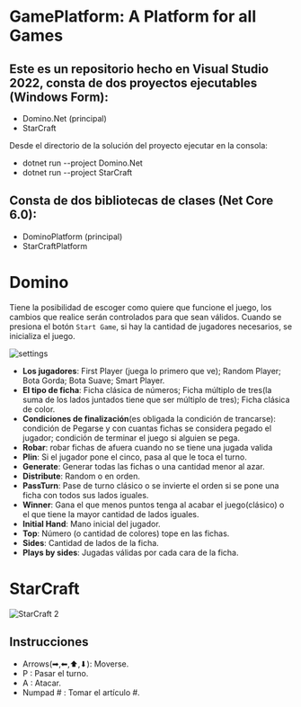 # GamePlatform: A Platform for all Games
## Este es un repositorio hecho en Visual Studio 2022, consta de dos proyectos ejecutables (Windows Form):
 
 - Domino.Net (principal)
 - StarCraft

Desde el directorio de la solución del proyecto ejecutar en la consola:

- dotnet run --project Domino.Net
- dotnet run --project StarCraft

## Consta de dos bibliotecas de clases (Net Core 6.0):
 
- DominoPlatform (principal)
- StarCraftPlatform
 
 # Domino
Tiene la posibilidad de escoger como quiere que funcione el juego, los cambios que realice serán controlados para que sean válidos. 
Cuando se presiona el botón ` Start Game `, si hay la cantidad de jugadores necesarios, se inicializa el juego.

![settings](https://user-images.githubusercontent.com/96163553/179070482-c8eb3529-2852-4571-bf4a-1f74fd944e06.png)



- __Los jugadores__: First Player (juega lo primero que ve); Random Player; Bota Gorda; Bota Suave; Smart Player.
- __El tipo de ficha__: Ficha clásica de números; Ficha múltiplo de tres(la suma de los lados juntados tiene que ser múltiplo de tres);  Ficha clásica de color.
- __Condiciones de finalización__(es obligada la condición de trancarse): condición de Pegarse y con cuantas fichas se considera pegado el jugador; condición de terminar el juego si alguien se pega.
- __Robar__: robar fichas de afuera cuando no se tiene una jugada valida
- __Plin__: Si el jugador pone el cinco, pasa al que le toca el turno.
- __Generate__: Generar todas las fichas o una cantidad menor al azar.
- __Distribute__: Random o en orden.
- __PassTurn__: Pase de turno clásico o se invierte el orden si se pone una ficha con todos sus lados iguales.
- __Winner__: Gana el que menos puntos tenga al acabar el juego(clásico) o el que tiene la mayor cantidad de lados iguales.
- __Initial Hand__: Mano inicial del jugador.
- __Top__: Número (o cantidad de colores) tope en las fichas.
- __Sides__: Cantidad de lados de la ficha.
- __Plays by sides__: Jugadas válidas por cada cara de la ficha.

# StarCraft
![StarCraft 2](https://user-images.githubusercontent.com/96163553/179073770-21e0cd48-7519-4f1c-b791-6e1f25cbc4cd.png)

## Instrucciones
- Arrows(➡,⬅,⬆,⬇): Moverse.
- P : Pasar el turno.
- A : Atacar.
- Numpad # : Tomar el artículo #.



